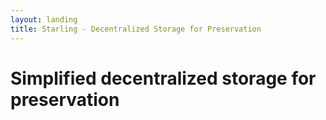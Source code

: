 ```yaml
---
layout: landing
title: Starling - Decentralized Storage for Preservation
---
```


# Simplified decentralized storage for preservation
